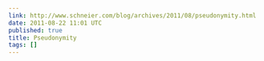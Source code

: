 ```yaml
---
link: http://www.schneier.com/blog/archives/2011/08/pseudonymity.html
date: 2011-08-22 11:01 UTC
published: true
title: Pseudonymity
tags: []
---
```



